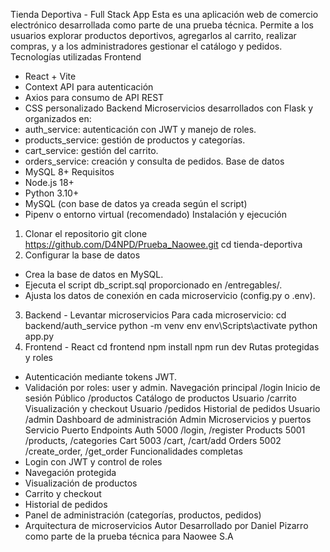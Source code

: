 Tienda Deportiva - Full Stack App
Esta es una aplicación web de comercio electrónico desarrollada como parte de una prueba
técnica. Permite a los usuarios explorar productos deportivos, agregarlos al carrito, realizar
compras, y a los administradores gestionar el catálogo y pedidos.
Tecnologías utilizadas
Frontend
- React + Vite
- Context API para autenticación
- Axios para consumo de API REST
- CSS personalizado
Backend
Microservicios desarrollados con Flask y organizados en:
- auth_service: autenticación con JWT y manejo de roles.
- products_service: gestión de productos y categorías.
- cart_service: gestión del carrito.
- orders_service: creación y consulta de pedidos.
Base de datos
- MySQL 8+
Requisitos
- Node.js 18+
- Python 3.10+
- MySQL (con base de datos ya creada según el script)
- Pipenv o entorno virtual (recomendado)
Instalación y ejecución
1. Clonar el repositorio
git clone https://github.com/D4NPD/Prueba_Naowee.git
cd tienda-deportiva
2. Configurar la base de datos
- Crea la base de datos en MySQL.
- Ejecuta el script db_script.sql proporcionado en /entregables/.
- Ajusta los datos de conexión en cada microservicio (config.py o .env).
3. Backend - Levantar microservicios
Para cada microservicio:
cd backend/auth_service
python -m venv env
env\Scripts\activate
python app.py
4. Frontend - React
cd frontend
npm install
npm run dev
Rutas protegidas y roles
- Autenticación mediante tokens JWT.
- Validación por roles: user y admin.
Navegación principal
/login Inicio de sesión Público
/productos Catálogo de productos Usuario
/carrito Visualización y checkout Usuario
/pedidos Historial de pedidos Usuario
/admin Dashboard de administración Admin
Microservicios y puertos
Servicio Puerto Endpoints
Auth 5000 /login, /register
Products 5001 /products, /categories
Cart 5003 /cart, /cart/add
Orders 5002 /create_order, /get_order
Funcionalidades completas
- Login con JWT y control de roles
- Navegación protegida
- Visualización de productos
- Carrito y checkout
- Historial de pedidos
- Panel de administración (categorías, productos, pedidos)
- Arquitectura de microservicios
Autor
Desarrollado por Daniel Pizarro como parte de la prueba técnica para Naowee S.A

